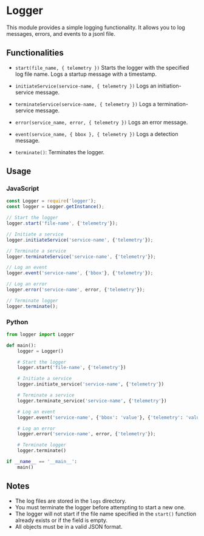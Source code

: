 # Logger

This module provides a simple logging functionality. It allows you to log messages, errors, and events to a jsonl file.

## Functionalities

- `start(file_name, { telemetry })` Starts the logger with the specified log file name. Logs a startup message with a timestamp.

- `initiateService(service-name, { telemetry })` Logs an initiation-service message.

- `terminateService(service-name, { telemetry })` Logs a termination-service message.

- `error(service_name, error, { telemetry })` Logs an error message.

- `event(service_name, { bbox }, { telemetry })` Logs a detection message.

- `terminate()`: Terminates the logger.


## Usage

### JavaScript

```javascript
const Logger = require('logger');
const logger = Logger.getInstance();

// Start the logger
logger.start('file-name', {'telemetry'});

// Initiate a service
logger.initiateService('service-name', {'telemetry'});

// Terminate a service
logger.terminateService('service-name', {'telemetry'});

// Log an event
logger.event('service-name', {'bbox'}, {'telemetry'});

// Log an error
logger.error('service-name', error, {'telemetry'});

// Terminate logger
logger.terminate();
```


### Python

```python
from logger import Logger

def main():
    logger = Logger()

    # Start the logger
    logger.start('file-name', {'telemetry'})

    # Initiate a service
    logger.initiate_service('service-name', {'telemetry'})

    # Terminate a service
    logger.terminate_service('service-name', {'telemetry'})

    # Log an event
    logger.event('service-name', {'bbox': 'value'}, {'telemetry': 'value'})

    # Log an error
    logger.error('service-name', error, {'telemetry'});

    # Terminate logger
    logger.terminate()

if __name__ == '__main__':
    main()
``` 

## Notes

- The log files are stored in the `logs` directory.
- You must terminate the logger before attempting to start a new one.
- The logger will not start if the file name specified in the `start()` function already exists or if the field is empty.
- All objects must be in a valid JSON format.